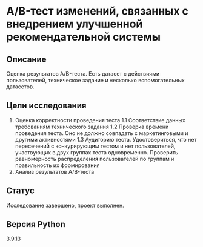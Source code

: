 # A/B-тест изменений, связанных с внедрением улучшенной рекомендательной системы

## Описание

Оценка результатов A/B-теста. Есть датасет с действиями пользователей, техническое задание и несколько вспомогательных датасетов.

## Цели исследования

1. Оценка корректности проведения теста
 1.1 Соответствие данных требованиям технического задания
 1.2 Проверка времени проведения теста. Оно не должно совпадать с маркетинговыми и другими активностями
 1.3 Аудиторию теста. Удостовериться, что нет пересечений с конкурирующим тестом и нет пользователей, участвующих в двух группах теста одновременно. Проверить равномерность распределения пользователей по группам и правильность их формирования
2. Анализ результатов A/B-теста

## Статус

Исследование завершено, проект выполнен.

## Версия Python

3.9.13

